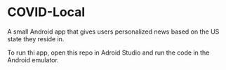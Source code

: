 # COVID-Local
A small Android app that gives users personalized news based on the US state they reside in.

To run thi app, open this repo in Adroid Studio and run the code in the Android emulator.
